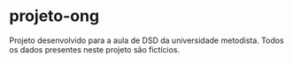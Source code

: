 # projeto-ong
Projeto desenvolvido para a aula de DSD da universidade metodista.
Todos os dados presentes neste projeto são fictícios.

